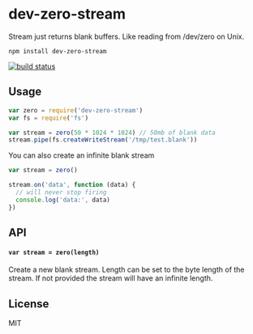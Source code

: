 # dev-zero-stream

Stream just returns blank buffers. Like reading from /dev/zero on Unix.

```
npm install dev-zero-stream
```

[![build status](http://img.shields.io/travis/mafintosh/dev-zero-stream.svg?style=flat)](http://travis-ci.org/mafintosh/dev-zero-stream)

## Usage

``` js
var zero = require('dev-zero-stream')
var fs = require('fs')

var stream = zero(50 * 1024 * 1024) // 50mb of blank data
stream.pipe(fs.createWriteStream('/tmp/test.blank'))
```

You can also create an infinite blank stream

``` js
var stream = zero()

stream.on('data', function (data) {
  // will never stop firing
  console.log('data:', data)
})
```

## API

#### `var stream = zero(length)`

Create a new blank stream. Length can be set to the byte length of the stream.
If not provided the stream will have an infinite length.

## License

MIT
